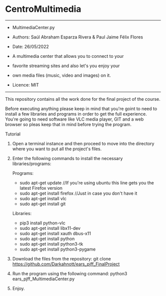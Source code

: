 # CentroMultimedia
* ** *****************************************************************************************************************************************
* MultimediaCenter.py

* Authors:  Saúl Abraham Esparza Rivera & Paul Jaime Félix Flores

* Date:    26/05/2022

* A multimedia center that allows you to connect to your
* favorite streaming sites and also let's you enjoy your
* own media files (music, video and images) on it.

* Licence: MIT

* ** *****************************************************************************************************************************************



This repository contains all the work done for the final project of the course.


Before executing anything please keep in mind that you're goint to need to install a few libraries and programs in order
to get the full experience. You're going to need software like VLC media player, GIT and a web browser so pleas keep that
in mind before trying the program.


Tutorial

1. Open a terminal instance and then proceed to move into the directory where you want to put all the project's files.

2. Enter the following commands to install the necessary libraries/programs:

	Programs:
	 * sudo apt-get update //If you're using ubuntu this line gets you the latest Firefox version
	 * sudo apt-get install firefox //Just in case you don't have it
	 * sudo apt-get install vlc
	 * sudo apt-get install git

	Libraries:
	 * pip3 install python-vlc
	 * sudo apt-get install libx11-dev
	 * sudo apt-get install xauth dbus-x11
	 * sudo apt-get install python
	 * sudo apt-get install python3-tk
	 * sudo apt-get install python3-pygame

3.  Download the files from the repository:
    git clone https://github.com/Darkahnott/ears_pjff_FinalProject

4.  Run the program using the following command:
    python3 ears_pjff_MultimediaCenter.py 

5.  Enjoy.
